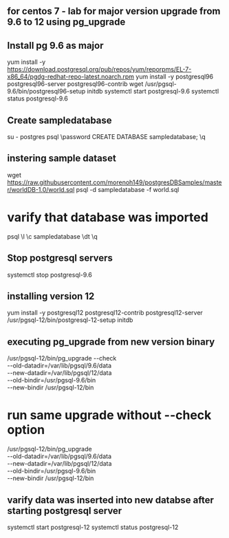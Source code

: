 ## for centos 7 - lab for major version upgrade from 9.6 to 12 using pg_upgrade

## Install pg 9.6 as major

 yum install -y https://download.postgresql.org/pub/repos/yum/reporpms/EL-7-x86_64/pgdg-redhat-repo-latest.noarch.rpm
 yum install -y postgresql96 postgresql96-server postgresql96-contrib wget
 /usr/pgsql-9.6/bin/postgresql96-setup initdb
 systemctl start postgresql-9.6
 systemctl status postgresql-9.6


## Create sampledatabase
 su - postgres
psql
\password
CREATE DATABASE sampledatabase;
\q

## instering sample dataset

wget https://raw.githubusercontent.com/morenoh149/postgresDBSamples/master/worldDB-1.0/world.sql
psql -d sampledatabase -f world.sql

# varify that database was imported

psql
\l
\c sampledatabase
\dt
\q

## Stop postgresql servers
systemctl stop postgresql-9.6

## installing version 12

yum install -y postgresql12 postgresql12-contrib postgresql12-server 
/usr/pgsql-12/bin/postgresql-12-setup initdb

## executing pg_upgrade from new version binary

/usr/pgsql-12/bin/pg_upgrade --check \
--old-datadir=/var/lib/pgsql/9.6/data \
--new-datadir=/var/lib/pgsql/12/data \
--old-bindir=/usr/pgsql-9.6/bin \
--new-bindir /usr/pgsql-12/bin

# run same upgrade without --check option

/usr/pgsql-12/bin/pg_upgrade \
--old-datadir=/var/lib/pgsql/9.6/data \
--new-datadir=/var/lib/pgsql/12/data \
--old-bindir=/usr/pgsql-9.6/bin \
--new-bindir /usr/pgsql-12/bin

## varify data was inserted into new databse after starting postgresql server

 systemctl start postgresql-12
 systemctl status postgresql-12